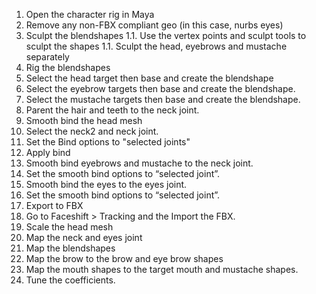 1. Open the character rig in Maya
1. Remove any non-FBX compliant geo (in this case, nurbs eyes)
1. Sculpt the blendshapes
1.1. Use the vertex points and sculpt tools to sculpt the shapes
1.1. Sculpt the head, eyebrows and mustache separately
1. Rig the blendshapes
1. Select the head target then base and create the blendshape
1. Select the eyebrow targets then base and create the blendshape.
1. Select the mustache targets then base and create the blendshape.
1. Parent the hair and teeth to the neck joint.
1. Smooth bind the head mesh
1. Select the neck2 and neck joint. 
1. Set the Bind options to "selected joints"
1. Apply bind
1. Smooth bind eyebrows and mustache to the neck joint. 
1. Set the smooth bind options to “selected joint”. 
1. Smooth bind the eyes to the eyes joint. 
1. Set the smooth bind options to “selected joint”.
1. Export to FBX
1. Go to Faceshift > Tracking and the Import the FBX.
1. Scale the head mesh
1. Map the neck and eyes joint
1. Map the blendshapes
1. Map the brow to the brow and eye brow shapes
1. Map the mouth shapes to the target mouth and mustache shapes.
1. Tune the coefficients. 
